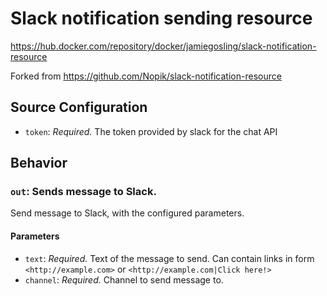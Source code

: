 # Slack notification sending resource 

https://hub.docker.com/repository/docker/jamiegosling/slack-notification-resource

Forked from https://github.com/Nopik/slack-notification-resource

## Source Configuration

* `token`: *Required.* The token provided by slack for the chat API

## Behavior

### `out`: Sends message to Slack. 

Send message to Slack, with the configured parameters.

#### Parameters

* `text`: *Required.* Text of the message to send. Can contain links in form `<http://example.com>` or `<http://example.com|Click here!>`
* `channel`: *Required.* Channel to send message to.
